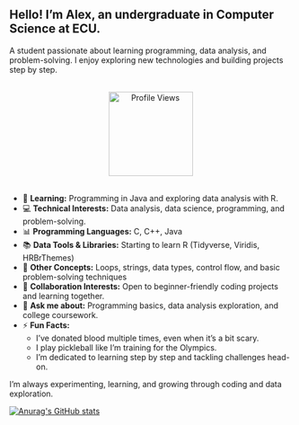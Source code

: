 ## Hello! I’m Alex, an undergraduate in Computer Science at ECU.

A student passionate about learning programming, data analysis, and problem-solving. I enjoy exploring new technologies and building projects step by step.  

</br>
<div id="badges" align="center">
  <img 
    src="https://komarev.com/ghpvc/?username=alexbperry&style=for-the-badge&color=blueviolet" 
    alt="Profile Views" 
    height="150"
  />
</div>

</br>
  
- 🌱 **Learning:** Programming in Java and exploring data analysis with R.  
- 💻 **Technical Interests:** Data analysis, data science, programming, and problem-solving.
- 📊 **Programming Languages:** C, C++, Java  
- 📚 **Data Tools & Libraries:** Starting to learn R (Tidyverse, Viridis, HRBrThemes)  
- 🔧 **Other Concepts:** Loops, strings, data types, control flow, and basic problem-solving techniques  
- 👯 **Collaboration Interests:** Open to beginner-friendly coding projects and learning together.  
- 💬 **Ask me about:** Programming basics, data analysis exploration, and college coursework.  
- ⚡ **Fun Facts:**  
  - I’ve donated blood multiple times, even when it’s a bit scary.  
  - I play pickleball like I’m training for the Olympics.
  - I’m dedicated to learning step by step and tackling challenges head-on.  


I’m always experimenting, learning, and growing through coding and data exploration.

[![Anurag's GitHub stats](https://github-readme-stats.vercel.app/api?username=alexbperry&hide=stars,prs,issues,contribs&theme=dark)](https://github.com/alexbperry/github-readme-stats)


